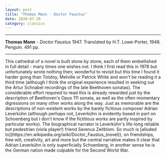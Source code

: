 ```yaml
---
layout: post
title: "Thomas Mann - Doctor Faustus"
date: 2020-07-26
category: classics
---
```



***
<b>Thomas Mann</b> - _Doctor Faustus_ 1947. Translated by H.T. Lowe-Porter, 1948.  Penguin. 491 pp.

***

<img align="right" src="https://i.pinimg.com/originals/03/14/83/031483d88f5f7325c781885f52afe3c6.jpg" alt=""> 
This cathedral of a novel is built stone by stone, each of them embellished in full detail - many times one wishes not.  I think I first read this in 1978 but unfortunately wrote nothing then; wonderful to revisit but this time I found it harder going than Tolstoy, Melville or Patrick White and won't be reading it a third time (although I think the original experience resulted in seeking out the Artur Schnabel recordings of the late Beethoven sonatas).  The considerable effort required to read this is already rewarded just by the description of Beethoven's Opus 111 sonata, as well as the often momentary digressions on many other works along the way.  Just as memorable are the descriptions of non-existent works by the barely ficitious composer Adrian Leverkühn (although perhaps not, Leverkühn is evidently based in part on Schoenberg but I don't know if the fictitious works are partly inspired by particular works). The biographical narrator is Leverkühn's life-long reliable but pedestrian (viola player!) friend Serenus Zeitblom.  So much is [alluded to](https://en.wikipedia.org/wiki/Doctor_Faustus_(novel)), on friendships, free will, creativity, art and more but the central narrative makes it clear that Adrian Leverkühn is only superficially Schoenberg, in another sense he is the German nation made culpable for the Second World War.    

